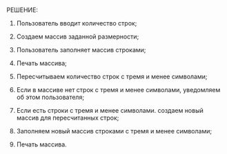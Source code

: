 РЕШЕНИЕ:
1) Пользователь вводит количество строк;

2) Создаем массив заданной размерности;

3) Пользователь заполняет массив строками;

4) Печать массива;

5) Пересчитываем количество строк с тремя и менее символами;

6) Если в массиве нет строк с тремя и менее символами, уведомляем об этом пользователя;

7) Если есть строки с тремя и менее символами. создаем новый массив для пересчитанных строк;

8) Заполняем новый массив строками с тремя и менее символами;

9) Печать массива.

